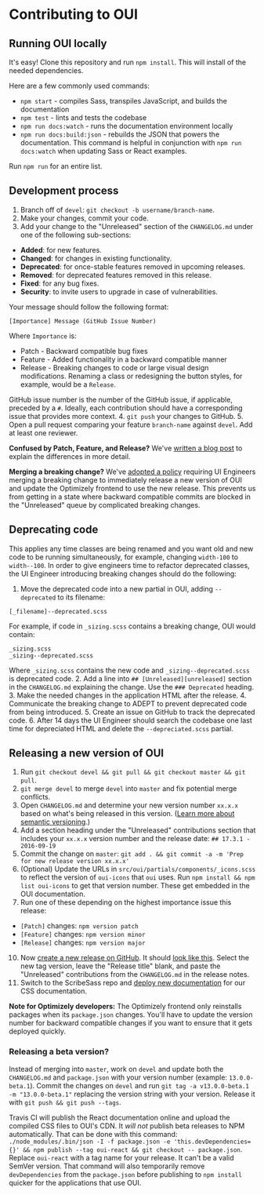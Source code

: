 # Contributing to OUI

## Running OUI locally

It's easy! Clone this repository and run `npm install`. This will install of the needed dependencies.

Here are a few commonly used commands:

* `npm start` - compiles Sass, transpiles JavaScript, and builds the documentation
* `npm test` - lints and tests the codebase
* `npm run docs:watch` - runs the documentation environment locally
* `npm run docs:build:json` - rebuilds the JSON that powers the documentation. This command is helpful in conjunction with `npm run docs:watch` when updating Sass or React examples.

Run `npm run` for an entire list.

## Development process

1. Branch off of `devel`: `git checkout -b username/branch-name`.
2. Make your changes, commit your code.
3. Add your change to the "Unreleased" section of the `CHANGELOG.md` under one of the following sub-sections:
  * **Added**: for new features.
  * **Changed**: for changes in existing functionality.
  * **Deprecated**: for once-stable features removed in upcoming releases.
  * **Removed**: for deprecated features removed in this release.
  * **Fixed**: for any bug fixes.
  * **Security**: to invite users to upgrade in case of vulnerabilities.

  Your message should follow the following format:

  ```
  [Importance] Message (GitHub Issue Number)
  ```

  Where `Importance` is:

  * Patch - Backward compatible bug fixes
  * Feature - Added functionality in a backward compatible manner
  * Release - Breaking changes to code or large visual design modifications. Renaming a class or redesigning the button styles, for example, would be a `Release`.

  GitHub issue number is the number of the GitHub issue, if applicable, preceded by a `#`. Ideally, each contribution should have a corresponding issue that provides more context.
4. `git push` your changes to GitHub.
5. Open a pull request comparing your feature `branch-name` against `devel`. Add at least one reviewer.

**Confused by Patch, Feature, and Release?** We've [written a blog post](https://medium.com/design-optimizely/how-to-version-your-ui-library-1c7a1b7ee23a) to explain the differences in more detail.

**Merging a breaking change?** We've [adopted a policy](https://github.com/optimizely/oui/issues/360) requiring UI Engineers merging a breaking change to immediately release a new version of OUI and update the Optimizely frontend to use the new release. This prevents us from getting in a state where backward compatible commits are blocked in the "Unreleased" queue by complicated breaking changes.

## Deprecating code

This applies any time classes are being renamed and you want old and new code to be running simultaneously, for example, changing `width-100` to `width--100`. In order to give engineers time to refactor deprecated classes, the UI Engineer introducing breaking changes should do the following:

1. Move the deprecated code into a new partial in OUI, adding `--deprecated` to its filename:

  ```
  [_filename]--deprecated.scss
  ```

  For example, if code in `_sizing.scss` contains a breaking change, OUI would contain:

  ```
  _sizing.scss
  _sizing--deprecated.scss
  ```

  Where `_sizing.scss` contains the new code and `_sizing--deprecated.scss` is deprecated code.
2. Add a line into `## [Unreleased][unreleased]` section in the `CHANGELOG.md` explaining the change. Use the `### Deprecated` heading.
3. Make the needed changes in the application HTML after the release.
4. Communicate the breaking change to ADEPT to prevent deprecated code from being introduced.
5. Create an issue on GitHub to track the deprecated code.
6. After 14 days the UI Engineer should search the codebase one last time for depreciated HTML and delete the `--depreciated.scss` partial.

## Releasing a new version of OUI

1. Run `git checkout devel && git pull && git checkout master && git pull`.
2. `git merge devel` to merge `devel` into `master` and fix potential merge conflicts.
3. Open `CHANGELOG.md` and determine your new version number `xx.x.x` based on what's being released in this version. ([Learn more about semantic versioning](http://semver.org/).)
4. Add a section heading under the "Unreleased" contributions section that includes your `xx.x.x` version number and the release date: `## 17.3.1 - 2016-09-19`
7. Commit the change on `master`: `git add . && git commit -a -m 'Prep for new release version xx.x.x'`
8. (Optional) Update the URLs in `src/oui/partials/components/_icons.scss` to reflect the version of `oui-icons` that `oui` uses. Run `npm install && npm list oui-icons` to get that version number. These get embedded in the OUI documentation.
9. Run one of these depending on the highest importance issue this release:
  * `[Patch]` changes: `npm version patch`
  * `[Feature]` changes: `npm version minor`
  * `[Release]` changes: `npm version major`
10. Now [create a new release on GitHub](https://github.com/optimizely/oui/releases/new). It should [look like this](https://www.dropbox.com/s/1nln5ttbxfbacuv/Screenshot%202015-09-02%2011.31.21.png). Select
 the new tag version, leave the "Release title" blank, and paste the "Unreleased" contributions from the `CHANGELOG.md` in the release notes.
11. Switch to the ScribeSass repo and [deploy new documentation](https://github.com/optimizely/scribesass/blob/master/README.md) for our CSS documentation.

**Note for Optimizely developers:** The Optimizely frontend only reinstalls packages when its `package.json` changes. You'll have to update the version number for backward compatible changes if you want to ensure that it gets deployed quickly.

### Releasing a beta version?

Instead of merging into `master`, work on `devel` and update both the `CHANGELOG.md` and `package.json` with your version number (example: `13.0.0-beta.1`). Commit the changes on `devel` and run `git tag -a v13.0.0-beta.1 -m "13.0.0-beta.1"` replacing the version string with your version. Release it with `git push && git push --tags`.

Travis CI will publish the React documentation online and upload the compiled CSS files to OUI's CDN. It _will not_ publish beta releases to NPM automatically. That can be done with this command: `./node_modules/.bin/json -I -f package.json -e 'this.devDependencies={}' && npm publish --tag oui-react && git checkout -- package.json`. Replace `oui-react` with a tag name for your release. It can't be a valid SemVer version. That command will also temporarily remove `devDependencies` from the `package.json` before publishing to `npm install` quicker for the applications that use OUI.
